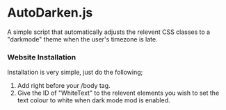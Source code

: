 # AutoDarken.js
A simple script that automatically adjusts the relevent CSS classes to a "darkmode" theme when the user's timezone is late.

### Website Installation
Installation is very simple, just do the following;
1. Add <code><script src="https://renovatesoftware.com:140/js/AutoDarken.js"></script></code> right before your /body tag.
2. Give the ID of "WhiteText" to the relevent elements you wish to set the text colour to white when dark mode mod is enabled. 
